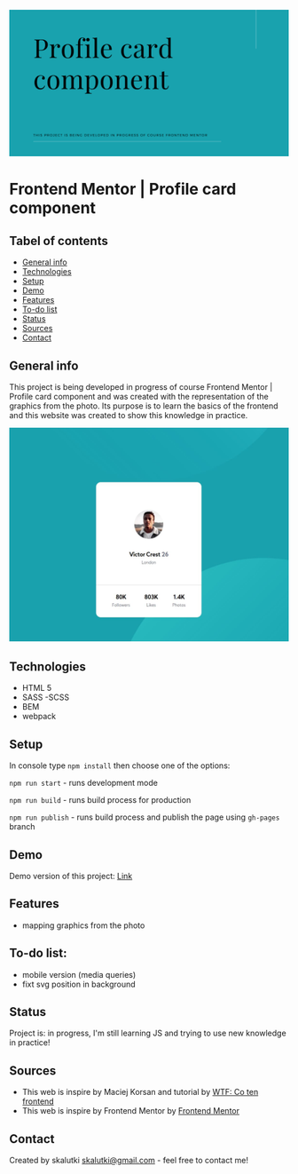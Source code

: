 ![cover](gh/cover.png)

# Frontend Mentor | Profile card component

## Tabel of contents

- [General info](#general-info)
- [Technologies](#technologies)
- [Setup](#setup)
- [Demo](#demo)
- [Features](#features)
- [To-do list](#to-do-list)
- [Status](#status)
- [Sources](#sources)
- [Contact](#contact)

## General info

This project is being developed in progress of course Frontend Mentor | Profile card component and was created with the representation of the graphics from the photo. Its purpose is to learn the basics of the frontend and this website was created to show this knowledge in practice.

![screenshot](gh/desktop.JPG)

## Technologies

- HTML 5
- SASS -SCSS
- BEM
- webpack

## Setup

In console type `npm install` then choose one of the options:

`npm run start` - runs development mode

`npm run build` - runs build process for production

`npm run publish` - runs build process and publish the page using `gh-pages` branch

## Demo

Demo version of this project: [Link](https://skalutki.github.io/Frontend_mentor_Profile_card/)

## Features

- mapping graphics from the photo

## To-do list:

- mobile version (media queries)
- fixt svg position in background

## Status

Project is: in progress, I'm still learning JS and trying to use new knowledge in practice!

## Sources

- This web is inspire by Maciej Korsan and tutorial by [WTF: Co ten frontend](https://cotenfrontend.pl/)
- This web is inspire by Frontend Mentor by [Frontend Mentor](https://www.frontendmentor.io/challenges/profile-card-component-cfArpWshJ)

## Contact

Created by skalutki <skalutki@gmail.com> - feel free to contact me!
